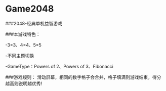 # Game2048
###2048-经典单机益智游戏

###本游戏特色：

-3×3、4×4、5×5

-不同主题切换

-GameType：Powers of 2、Powers of 3、Fibonacci

###游戏规则：
滑动屏幕，相同的数字格子会合并，格子填满则游戏结束，得分越高则说明越优秀!
